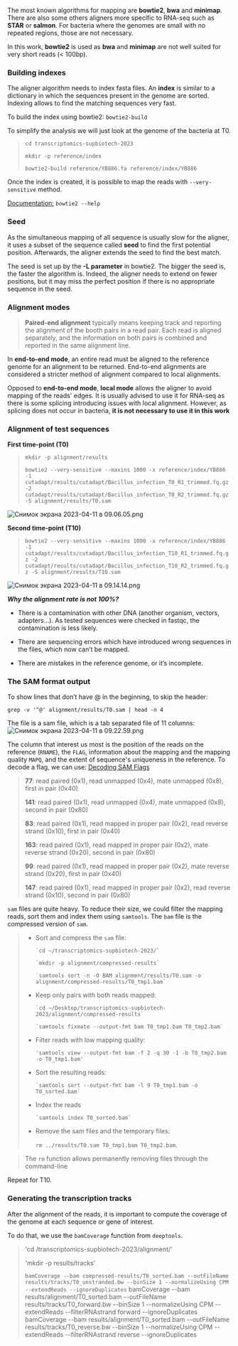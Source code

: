 The most known algorithms for mapping are **bowtie2**,  **bwa** and **minimap**. There are also some others aligners more specific to RNA-seq such as **STAR** or **salmon**. For bacteria where the genomes are small with no repeated regions, 
those are not necessary.

In this work, **bowtie2** is used as **bwa** and **minimap** are not well suited for very short reads (< 100bp).

### Building indexes

The aligner algorithm needs to index fasta files. An **index** is similar to a dictionary in which the sequences present in the genome are sorted. 
Indexing allows to find the matching sequences very fast. 

To build the index using bowtie2:
`bowtie2-build`

To simplify the analysis we will just look at the genome of the bacteria at T0.

>`cd transcriptomics-supbiotech-2023`
> 
>`mkdir -p reference/index`
> 
>`bowtie2-build reference/YB886.fa reference/index/YB886`

Once the index is created, it is possible to map the reads with `--very-sensitive` method. 

[Documentation:](https://bowtie-bio.sourceforge.net/bowtie2/manual.shtml)
`bowtie2 --help`

### Seed

As the simultaneous mapping of all sequence is usually slow for the aligner, it uses a subset of the sequence called **seed** to find the first potential position. Afterwards, the aligner extends the seed to find the best match. 

The seed is set up by the **-L parameter** in bowtie2. The bigger the seed is, the faster the algorithm is. Indeed, the aligner needs to extend on fewer positions, but it may miss the perfect position if there is no appropriate sequence in the seed.

### Alignment modes

> **Paired-end alignment** typically means keeping track and reporting the alignment of the booth pairs in a read pair. Each read is aligned separately, and the information on both pairs is combined and reported in the same alignment line.

In **end-to-end mode**, an entire read must be aligned to the reference genome for an alignment to be returned. End-to-end alignments are considered a stricter method of alignment compared to local alignments.

Opposed to **end-to-end mode**, **local mode** allows the aligner to avoid mapping of the reads' edges.
It is usually advised to use it for RNA-seq as there is some splicing introducing issues with local alignment. 
However, as splicing does not occur in bacteria, **it is not necessary to use it in this work**

### Alignment of test sequences

**First time-point (T0)**

> `mkdir -p alignment/results`
> 
> `bowtie2 --very-sensitive --maxins 1000 -x reference/index/YB886 -1 cutadapt/results/cutadapt/Bacillus_infection_T0_R1_trimmed.fq.gz -2 cutadapt/results/cutadapt/Bacillus_infection_T0_R2_trimmed.fq.gz -S alignment/results/T0.sam`

![Снимок экрана 2023-04-11 в 09.06.05.png](..%2F..%2F..%2F..%2F..%2F..%2F..%2F..%2Fvar%2Ffolders%2F44%2F_1_t7gpx07l0r0l8gv3b29f80000gn%2FT%2FTemporaryItems%2FNSIRD_screencaptureui_BSXMsZ%2F%D0%A1%D0%BD%D0%B8%D0%BC%D0%BE%D0%BA%20%D1%8D%D0%BA%D1%80%D0%B0%D0%BD%D0%B0%202023-04-11%20%D0%B2%2009.06.05.png)

**Second time-point (T10)**

> `bowtie2 --very-sensitive --maxins 1000 -x reference/index/YB886 -1 cutadapt/results/cutadapt/Bacillus_infection_T10_R1_trimmed.fq.gz -2 cutadapt/results/cutadapt/Bacillus_infection_T10_R2_trimmed.fq.gz -S alignment/results/T10.sam`

![Снимок экрана 2023-04-11 в 09.14.14.png](..%2F..%2F..%2F..%2F..%2F..%2F..%2F..%2Fvar%2Ffolders%2F44%2F_1_t7gpx07l0r0l8gv3b29f80000gn%2FT%2FTemporaryItems%2FNSIRD_screencaptureui_foraGZ%2F%D0%A1%D0%BD%D0%B8%D0%BC%D0%BE%D0%BA%20%D1%8D%D0%BA%D1%80%D0%B0%D0%BD%D0%B0%202023-04-11%20%D0%B2%2009.14.14.png)

**_Why the alignment rate is not 100%?_**
- There is a contamination with other DNA (another organism, vectors, adapters…). As tested sequences were checked in fastqc, the contamination is less likely.

- There are  sequencing errors which have introduced wrong sequences in the files, which now can’t be mapped. 

- There are mistakes in the reference genome, or it’s incomplete.

### The SAM format output

To show lines that don’t have @ in the beginning, to skip the header:

`grep -v '^@' alignment/results/T0.sam | head -n 4`

The file is a sam file, which is a tab separated file of 11 columns:
![Снимок экрана 2023-04-11 в 09.22.59.png](..%2F..%2F..%2F..%2F..%2F..%2F..%2F..%2Fvar%2Ffolders%2F44%2F_1_t7gpx07l0r0l8gv3b29f80000gn%2FT%2FTemporaryItems%2FNSIRD_screencaptureui_txLf4Y%2F%D0%A1%D0%BD%D0%B8%D0%BC%D0%BE%D0%BA%20%D1%8D%D0%BA%D1%80%D0%B0%D0%BD%D0%B0%202023-04-11%20%D0%B2%2009.22.59.png)

The column that interest us most is the position of the reads on the reference (`RNAME`), the `FLAG`, information about the mapping and the mapping quality `MAPQ`, and the extent of sequence's uniqueness in the reference.
To decode a flag, we can use: [Decoding SAM Flags](https://broadinstitute.github.io/picard/explain-flags.html)

> **77**: read paired (0x1), read unmapped (0x4), mate unmapped (0x8), first in pair (0x40)
> 
> **141**: read paired (0x1), read unmapped (0x4), mate unmapped (0x8), second in pair (0x80)
> 
> **83**:  read paired (0x1), read mapped in proper pair (0x2), read reverse strand (0x10), first in pair (0x40)
> 
> **163**: read paired (0x1), read mapped in proper pair (0x2), mate reverse strand (0x20), second in pair (0x80)
> 
> **99**: read paired (0x1), read mapped in proper pair (0x2), mate reverse strand (0x20), first in pair (0x40)
> 
> **147**:    read paired (0x1), read mapped in proper pair (0x2), read reverse strand (0x10), second in pair (0x80)

`sam` files are quite heavy. To reduce their size, we could filter the mapping reads, sort them and index them using `samtools`. The  `bam` file is the compressed version of `sam`.

> - Sort and compress the `sam` file:
> 
>       `cd ~/transcriptomics-supbiotech-2023/`
> 
>       `mkdir -p alignment/compressed-results`
> 
>       `samtools sort -n -O BAM alignment/results/T0.sam -o alignment/compressed-results/T0_tmp1.bam`
> 
> - Keep only pairs with both reads mapped:
> 
>       `cd ~/Desktop/transcriptomics-supbiotech-2023/alignment/compressed-results`
> 
>       `samtools fixmate --output-fmt bam T0_tmp1.bam T0_tmp2.bam`
> 
> - Filter reads with low mapping quality:
> 
>       'samtools view --output-fmt bam -f 2 -q 30 -1 -b T0_tmp2.bam -o T0_tmp1.bam'
> 
> - Sort the resulting reads:
> 
>       `samtools sort --output-fmt bam -l 9 T0_tmp1.bam -o T0_sorted.bam`
> 
> - Index the reads
> 
>       `samtools index T0_sorted.bam`
> 
> - Remove the sam files and the temporary files:
> 
>      `rm ../results/T0.sam T0_tmp1.bam T0_tmp2.bam`. 

> The `rm` function allows permanently removing files through the command-line

Repeat for T10.

### Generating the transcription tracks

After the alignment of the reads, it is important to compute the coverage of the genome at each sequence or gene of interest. 

To do that, we use the `bamCoverage` function from `deeptools`.

> 'cd /transcriptomics-supbiotech-2023/alignment/' 
> 
> 'mkdir -p results/tracks'
>
> `bamCoverage --bam compressed-results/T0_sorted.bam --outFileName results/tracks/T0_unstranded.bw --binSize 1 --normalizeUsing CPM --extendReads --ignoreDuplicates`
bamCoverage --bam results/alignment/T0_sorted.bam --outFileName results/tracks/T0_forward.bw --binSize 1 --normalizeUsing CPM --extendReads --filterRNAstrand forward --ignoreDuplicates
bamCoverage --bam results/alignment/T0_sorted.bam --outFileName results/tracks/T0_reverse.bw --binSize 1 --normalizeUsing CPM --extendReads --filterRNAstrand reverse --ignoreDuplicates